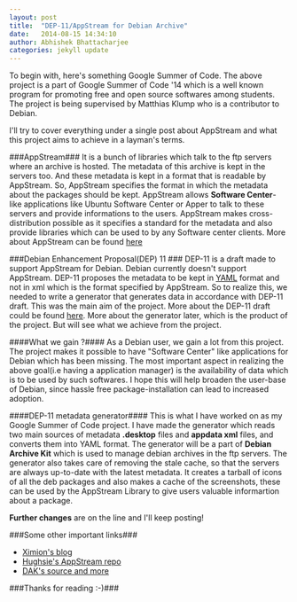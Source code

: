```yaml
---
layout: post
title:  "DEP-11/AppStream for Debian Archive"
date:   2014-08-15 14:34:10
author: Abhishek Bhattacharjee
categories: jekyll update
---
```

To begin with, here's something Google Summer of Code. The above project is a part of Google Summer of Code '14
which is a well known program for promoting free and open source softwares among students. The project is being
supervised by Matthias Klump who is a contributor to Debian.

I'll try to cover everything under a single post about AppStream and what this project aims to achieve in a layman's terms.

###AppStream###
It is a bunch of libraries which talk to the ftp servers where an archive is hosted. The metadata of this archive 
is kept in the servers too. And these metadata is kept in a format that is readable by AppStream.
So, AppStream specifies the format in which the metadata about the packages should be kept.
AppStream allows **Software Center**-like applications like Ubuntu Software Center or Apper to talk to these servers
and provide informations to the users.
AppStream makes cross-distribution possible as it specifies a standard for the metadata and also provide libraries which
can be used to by any Software center clients. More about AppStream can be found [here](http://www.freedesktop.org/software/appstream/docs/)

###Debian Enhancement Proposal(DEP) 11 ###
DEP-11 is a draft made to support AppStream for Debian. Debian currently doesn't support AppStream.
DEP-11 proposes the metadata to be kept in [YAML](http://en.wikipedia.org/wiki/YAML) format and not in xml which
is the format specified by AppStream. 
So to realize this, we needed to write a generator that generates data in accordance with DEP-11 draft.
This was the main aim of the project. More about the DEP-11 draft could be found [here](https://wiki.debian.org/DEP-11).
More about the generator later, which is the product of the project. But will see what we achieve from the project.

####What we gain ?####
As a Debian user, we gain a lot from this project. The project makes it possible to have "Software Center" like applications
for Debian which has been missing. The most important aspect in realizing the above goal(i.e having a application manager) is 
the availability of data which is to be used by such softwares.
I hope this will help broaden the user-base of Debian, since hassle free package-installation can lead to increased
adoption.

####DEP-11 metadata generator####
This is what I have worked on as my Google Summer of Code project. I have made the generator which reads two main 
sources of metadata **.desktop** files and **appdata xml** files, and converts them into YAML format.
The generator will be a part of **Debian Archive Kit** which is used to manage debian archives in the ftp servers.
The generator also takes care of removing the stale cache, so that the servers are always up-to-date with the latest metadata.
It creates a tarball of icons of all the deb packages and also makes a cache of the screenshots, these can be used by
the AppStream Library to give users valuable informartion about a package.

**Further changes** are on the line and I'll keep posting!

###Some other important links###
* [Ximion's blog](http://blog.tenstral.net/)
* [Hughsie's AppStream repo](https://github.com/hughsie/fedora-appstream)
* [DAK's source and more](https://ftp-master.debian.org/#dak)

###Thanks for reading :-)###
